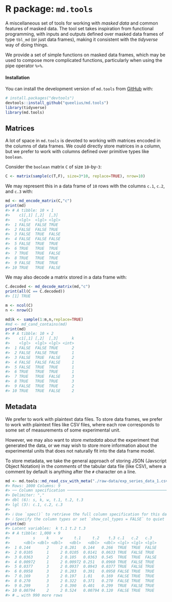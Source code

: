 
<!-- README.md is generated from README.Rmd. Please edit that file -->

# R package: `md.tools`

<!-- badges: start -->
<!-- badges: end -->

A miscellaneous set of tools for working with *masked data* and common
features of masked data. The tool set takes inspiration from functional
programming, with inputs and outputs defined over masked data frames of
type `tbl_md` (or just data frames), making it consistent with the
*tidyverse* way of doing things.

We provide a set of simple functions on masked data frames, which may be
used to compose more complicated functions, particularly when using the
pipe operator `%>%`.

#### Installation

You can install the development version of `md.tools` from
[GitHub](https://github.com/queelius/md.tools) with:

``` r
# install.packages("devtools")
devtools::install_github("queelius/md.tools")
library(tidyverse)
library(md.tools)
```

## Matrices

A lot of space in `md.tools` is devoted to working with matrices encoded
in the columns of data frames. We could directly store matrices in a
column, but we prefer to work with columns defined over primitive types
like `boolean`.

Consider the `boolean` matrix `C` of size `10`-by-`3`:

``` r
C <- matrix(sample(c(T,F), size=3*10, replace=TRUE), nrow=10)
```

We may represent this in a data frame of `10` rows with the columns
`c.1`, `c.2`, and `c.3` with:

``` r
md <- md_encode_matrix(C,"c")
print(md)
#> # A tibble: 10 × 1
#>    c1[,1] [,2]  [,3] 
#>    <lgl>  <lgl> <lgl>
#>  1 FALSE  FALSE TRUE 
#>  2 FALSE  FALSE TRUE 
#>  3 FALSE  TRUE  FALSE
#>  4 FALSE  FALSE FALSE
#>  5 FALSE  TRUE  TRUE 
#>  6 TRUE   TRUE  TRUE 
#>  7 TRUE   TRUE  FALSE
#>  8 TRUE   TRUE  TRUE 
#>  9 FALSE  TRUE  TRUE 
#> 10 TRUE   TRUE  FALSE
```

We may also decode a matrix stored in a data frame with:

``` r
C.decoded <- md_decode_matrix(md,"c")
print(all(C == C.decoded))
#> [1] TRUE
```

``` r
m <- ncol(C)
n <- nrow(C)

md$k <- sample(1:m,n,replace=TRUE)
#md <- md_cand_contains(md)
print(md)
#> # A tibble: 10 × 2
#>    c1[,1] [,2]  [,3]      k
#>    <lgl>  <lgl> <lgl> <int>
#>  1 FALSE  FALSE TRUE      2
#>  2 FALSE  FALSE TRUE      1
#>  3 FALSE  TRUE  FALSE     2
#>  4 FALSE  FALSE FALSE     1
#>  5 FALSE  TRUE  TRUE      1
#>  6 TRUE   TRUE  TRUE      1
#>  7 TRUE   TRUE  FALSE     3
#>  8 TRUE   TRUE  TRUE      3
#>  9 FALSE  TRUE  TRUE      2
#> 10 TRUE   TRUE  FALSE     2
```

## Metadata

We prefer to work with plaintext data files. To store data frames, we
prefer to work with plaintext files like CSV files, where each row
corresponds to some set of measurements of some experimental unit.

However, we may also want to store *metadata* about the experiment that
generated the data, or we may wish to store more information about the
experimental units that does not naturally fit into the data frame
model.

To store metadata, we take the general approach of storing JSON
(Javscript Object Notation) in the *comments* of the tabular data file
(like CSV), where a comment by default is anything after the `#`
character on a line.

``` r
md <- md.tools::md_read_csv_with_meta("./raw-data/exp_series_data_1.csv")
#> Rows: 1000 Columns: 9
#> ── Column specification ────────────────────────────────────────────────────────
#> Delimiter: ","
#> dbl (6): s, k, w, t.1, t.2, t.3
#> lgl (3): c.1, c.2, c.3
#> 
#> ℹ Use `spec()` to retrieve the full column specification for this data.
#> ℹ Specify the column types or set `show_col_types = FALSE` to quiet this message.
print(md)
#> Latent variables:  k t.1 t.2 t.3 
#> # A tibble: 1,000 × 9
#>          s     k     w     t.1     t.2    t.3 c.1   c.2   c.3  
#>      <dbl> <dbl> <dbl>   <dbl>   <dbl>  <dbl> <lgl> <lgl> <lgl>
#>  1 0.144       2     2 0.281   0.144   0.266  TRUE  TRUE  FALSE
#>  2 0.0105      1     2 0.0105  0.0141  0.0633 TRUE  FALSE TRUE 
#>  3 0.0363      2     2 0.105   0.0363  0.545  TRUE  TRUE  FALSE
#>  4 0.00972     1     2 0.00972 0.251   0.0960 TRUE  FALSE TRUE 
#>  5 0.0377      3     2 0.0937  0.0943  0.0377 TRUE  FALSE TRUE 
#>  6 0.0958      3     2 0.283   0.391   0.0958 FALSE TRUE  TRUE 
#>  7 0.169       3     2 0.197   1.01    0.169  FALSE TRUE  TRUE 
#>  8 0.270       3     2 0.322   0.371   0.270  FALSE TRUE  TRUE 
#>  9 0.299       3     2 0.390   0.401   0.299  TRUE  FALSE TRUE 
#> 10 0.00794     2     2 0.524   0.00794 0.120  FALSE TRUE  TRUE 
#> # … with 990 more rows
```
